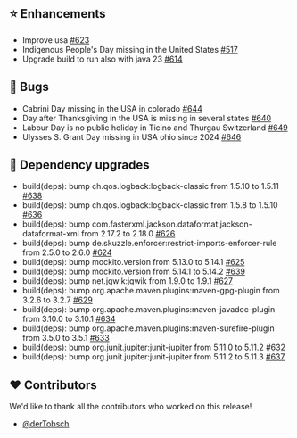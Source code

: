 ## ⭐ Enhancements

- Improve usa [#623](https://github.com/focus-shift/jollyday/pull/623)
- Indigenous People's Day missing in the United States [#517](https://github.com/focus-shift/jollyday/issues/517)
- Upgrade build to run also with java 23 [#614](https://github.com/focus-shift/jollyday/pull/614)

## 🐞 Bugs

- Cabrini Day missing in the USA in colorado [#644](https://github.com/focus-shift/jollyday/issues/644)
- Day after Thanksgiving in the USA is missing in several states [#640](https://github.com/focus-shift/jollyday/issues/640)
- Labour Day is no public holiday in Ticino and Thurgau Switzerland [#649](https://github.com/focus-shift/jollyday/issues/649)
- Ulysses S. Grant Day missing in USA ohio since 2024 [#646](https://github.com/focus-shift/jollyday/issues/646)

## 🔨 Dependency upgrades

- build(deps): bump ch.qos.logback:logback-classic from 1.5.10 to 1.5.11 [#638](https://github.com/focus-shift/jollyday/pull/638)
- build(deps): bump ch.qos.logback:logback-classic from 1.5.8 to 1.5.10 [#636](https://github.com/focus-shift/jollyday/pull/636)
- build(deps): bump com.fasterxml.jackson.dataformat:jackson-dataformat-xml from 2.17.2 to 2.18.0 [#626](https://github.com/focus-shift/jollyday/pull/626)
- build(deps): bump de.skuzzle.enforcer:restrict-imports-enforcer-rule from 2.5.0 to 2.6.0 [#624](https://github.com/focus-shift/jollyday/pull/624)
- build(deps): bump mockito.version from 5.13.0 to 5.14.1 [#625](https://github.com/focus-shift/jollyday/pull/625)
- build(deps): bump mockito.version from 5.14.1 to 5.14.2 [#639](https://github.com/focus-shift/jollyday/pull/639)
- build(deps): bump net.jqwik:jqwik from 1.9.0 to 1.9.1 [#627](https://github.com/focus-shift/jollyday/pull/627)
- build(deps): bump org.apache.maven.plugins:maven-gpg-plugin from 3.2.6 to 3.2.7 [#629](https://github.com/focus-shift/jollyday/pull/629)
- build(deps): bump org.apache.maven.plugins:maven-javadoc-plugin from 3.10.0 to 3.10.1 [#634](https://github.com/focus-shift/jollyday/pull/634)
- build(deps): bump org.apache.maven.plugins:maven-surefire-plugin from 3.5.0 to 3.5.1 [#633](https://github.com/focus-shift/jollyday/pull/633)
- build(deps): bump org.junit.jupiter:junit-jupiter from 5.11.0 to 5.11.2 [#632](https://github.com/focus-shift/jollyday/pull/632)
- build(deps): bump org.junit.jupiter:junit-jupiter from 5.11.2 to 5.11.3 [#637](https://github.com/focus-shift/jollyday/pull/637)

## ❤️ Contributors

We'd like to thank all the contributors who worked on this release!

- [@derTobsch](https://github.com/derTobsch)
